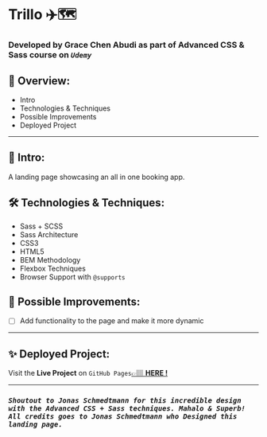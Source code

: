 # Trillo ✈️🗺️

### Developed by Grace Chen Abudi as part of **Advanced CSS & Sass** course on **_`Udemy`_**

## 📢 Overview:

- Intro
- Technologies & Techniques
- Possible Improvements
- Deployed Project

---

## 🔎 Intro:

A landing page showcasing an all in one booking app.

## 🛠️ Technologies & Techniques:

- Sass + SCSS
- Sass Architecture
- CSS3
- HTML5
- BEM Methodology
- Flexbox Techniques
- Browser Support with `@supports`

## 🔧 Possible Improvements:

- [ ] Add functionality to the page and make it more dynamic

---

## ✨ Deployed Project:

Visit the **Live Project** on `GitHub Pages`[&#128073;&#127997; **HERE !**](https://chen-abudi.github.io/trillo/)

---

### **_`Shoutout to Jonas Schmedtmann for this incredible design with the Advanced CSS + Sass techniques. Mahalo & Superb! All credits goes to Jonas Schmedtmann who Designed this landing page.`_**
